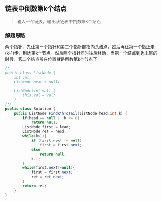 ## 链表中倒数第k个结点
> 输入一个链表，输出该链表中倒数第k个结点

### 解题思路
两个指针，先让第一个指针和第二个指针都指向头结点，然后再让第一个指正走(k-1)步，到达第k个节点。然后两个指针同时往后移动，当第一个结点到达末尾的时候，第二个结点所在位置就是倒数第k个节点了

```java
/*
public class ListNode {
    int val;
    ListNode next = null;

    ListNode(int val) {
        this.val = val;
    }
}*/
public class Solution {
    public ListNode FindKthToTail(ListNode head,int k) {
		if(head == null || k <= 0)
            return null;
        ListNode first = head;
        ListNode ret = head;
        while(k>1){
            if (first.next != null)
            	first = first.next;
            else
                return null;
            k--;
        }
        while(first.next!=null){
            first = first.next;
            ret = ret.next;
        }
        return ret;
    }
}
```

